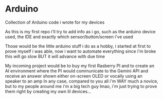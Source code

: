 # Arduino
Collection of Arduino code i wrote for my devices

As this is my first repo i'll try to add info as i go, such as the arduino device used, the IDE and exactly which sensor/button/screen i've used

Those would be the little arduino stuff i do as a hobby, i started at first to prove myself i was able, now i want to automate everything
since i'm broke this will go slow BUT it will advance with due time

My incoming project would be to buy my first Rasberry PI and to create an AI environment where the PI would communicate to the Gemini API and receive an answer shown either on-screen OLED or vocally using an speaker to an amp
In any case, compared to you all i'm WAY much a novice, but to my people around me i'm a big tech guy lmao, i'm just trying to prove them right by creating my own lil devices...

